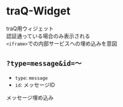 # traQ-Widget

traQ用ウィジェット  
認証通っている場合のみ表示される  
`<iframe>`での内部サービスへの埋め込みを意図  

## `?type=message&id=～`

- `type`: `message`
- `id`: メッセージID

メッセージ埋め込み
